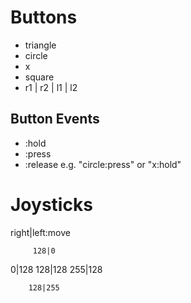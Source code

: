 # Buttons
 - triangle
 - circle
 - x
 - square
 - r1 | r2 | l1 | l2

## Button Events
 - :hold
 - :press
 - :release
e.g. "circle:press" or "x:hold"


# Joysticks
right|left:move

         128|0


0|128   128|128     255|128


        128|255
